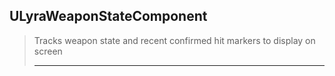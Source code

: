 ## ULyraWeaponStateComponent

> Tracks weapon state and recent confirmed hit markers to display on screen  
> 
> ----




<!--- ページ内のリンク --->

<!--- 自前の画像へのリンク --->

<!--- generated --->


